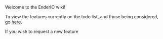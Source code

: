 Welcome to the EnderIO wiki!

To view the features currently on the todo list, and those being considered, go [here](https://github.com/CrazyPants/EnderIO/wiki/Planned-Features).

If you wish to request a new feature